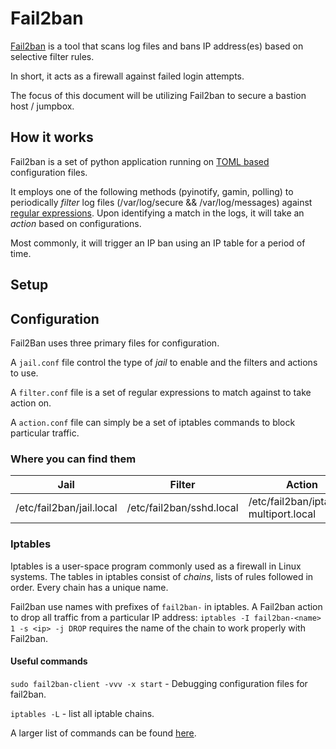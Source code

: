 # Fail2ban

[Fail2ban](https://www.fail2ban.org/wiki/index.php/Main_Page) is a tool that scans log files and bans IP address(es) based on selective filter rules.

In short, it acts as a firewall against failed login attempts.

The focus of this document will be utilizing Fail2ban to secure a bastion host / jumpbox.

## How it works

Fail2ban is a set of python application running on [TOML based](https://github.com/toml-lang/toml) configuration files.

It employs one of the following methods (pyinotify, gamin, polling) to periodically _filter_ log files (/var/log/secure && /var/log/messages) against [regular expressions](https://www.regular-expressions.info/). Upon identifying a match in the logs, it will take an _action_ based on configurations.

Most commonly, it will trigger an IP ban using an IP table for a period of time.

## Setup

## Configuration

Fail2Ban uses three primary files for configuration.

A `jail.conf` file control the type of _jail_ to enable and the filters and actions to use.

A `filter.conf` file is a set of regular expressions to match against to take action on.

A `action.conf` file can simply be a set of iptables commands to block particular traffic.

### Where you can find them

| Jail                     | Filter                   | Action                                 |
| ------------------------ | ------------------------ | -------------------------------------- |
| /etc/fail2ban/jail.local | /etc/fail2ban/sshd.local | /etc/fail2ban/iptables-multiport.local |

### Iptables

Iptables is a user-space program commonly used as a firewall in Linux systems. The tables in iptables consist of _chains_, lists of rules followed in order. Every chain has a unique name.

Fail2ban use names with prefixes of `fail2ban-` in iptables.
A Fail2ban action to drop all traffic from a particular IP address: `iptables -I fail2ban-<name> 1 -s <ip> -j DROP` requires the name of the chain to work properly with Fail2ban.

#### Useful commands

`sudo fail2ban-client -vvv -x start` - Debugging configuration files for fail2ban.

`iptables -L` - list all iptable chains.

A larger list of commands can be found [here](https://wiki.archlinux.org/index.php/iptables).
